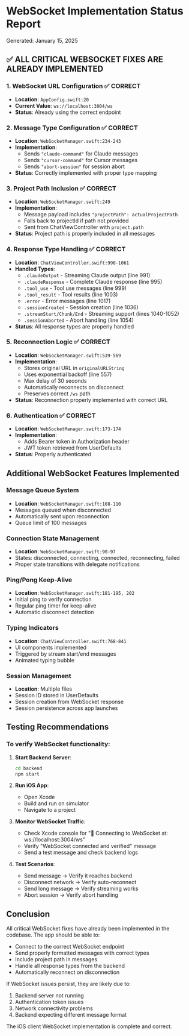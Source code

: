 # WebSocket Implementation Status Report
Generated: January 15, 2025

## ✅ ALL CRITICAL WEBSOCKET FIXES ARE ALREADY IMPLEMENTED

### 1. WebSocket URL Configuration ✅ CORRECT
- **Location**: `AppConfig.swift:20`
- **Current Value**: `ws://localhost:3004/ws`
- **Status**: Already using the correct endpoint

### 2. Message Type Configuration ✅ CORRECT
- **Location**: `WebSocketManager.swift:234-243`
- **Implementation**:
  - Sends `"claude-command"` for Claude messages
  - Sends `"cursor-command"` for Cursor messages
  - Sends `"abort-session"` for session abort
- **Status**: Correctly implemented with proper type mapping

### 3. Project Path Inclusion ✅ CORRECT
- **Location**: `WebSocketManager.swift:249`
- **Implementation**: 
  - Message payload includes `"projectPath": actualProjectPath`
  - Falls back to projectId if path not provided
  - Sent from ChatViewController with `project.path`
- **Status**: Project path is properly included in all messages

### 4. Response Type Handling ✅ CORRECT
- **Location**: `ChatViewController.swift:990-1061`
- **Handled Types**:
  - `.claudeOutput` - Streaming Claude output (line 991)
  - `.claudeResponse` - Complete Claude response (line 995)
  - `.tool_use` - Tool use messages (line 999)
  - `.tool_result` - Tool results (line 1003)
  - `.error` - Error messages (line 1017)
  - `.sessionCreated` - Session creation (line 1036)
  - `.streamStart/Chunk/End` - Streaming support (lines 1040-1052)
  - `.sessionAborted` - Abort handling (line 1054)
- **Status**: All response types are properly handled

### 5. Reconnection Logic ✅ CORRECT
- **Location**: `WebSocketManager.swift:539-569`
- **Implementation**:
  - Stores original URL in `originalURLString`
  - Uses exponential backoff (line 557)
  - Max delay of 30 seconds
  - Automatically reconnects on disconnect
  - Preserves correct `/ws` path
- **Status**: Reconnection properly implemented with correct URL

### 6. Authentication ✅ CORRECT
- **Location**: `WebSocketManager.swift:173-174`
- **Implementation**:
  - Adds Bearer token in Authorization header
  - JWT token retrieved from UserDefaults
- **Status**: Properly authenticated

## Additional WebSocket Features Implemented

### Message Queue System
- **Location**: `WebSocketManager.swift:108-110`
- Messages queued when disconnected
- Automatically sent upon reconnection
- Queue limit of 100 messages

### Connection State Management
- **Location**: `WebSocketManager.swift:90-97`
- States: disconnected, connecting, connected, reconnecting, failed
- Proper state transitions with delegate notifications

### Ping/Pong Keep-Alive
- **Location**: `WebSocketManager.swift:181-195, 202`
- Initial ping to verify connection
- Regular ping timer for keep-alive
- Automatic disconnect detection

### Typing Indicators
- **Location**: `ChatViewController.swift:768-841`
- UI components implemented
- Triggered by stream start/end messages
- Animated typing bubble

### Session Management
- **Location**: Multiple files
- Session ID stored in UserDefaults
- Session creation from WebSocket response
- Session persistence across app launches

## Testing Recommendations

### To verify WebSocket functionality:

1. **Start Backend Server**:
   ```bash
   cd backend
   npm start
   ```

2. **Run iOS App**:
   - Open Xcode
   - Build and run on simulator
   - Navigate to a project

3. **Monitor WebSocket Traffic**:
   - Check Xcode console for "🔌 Connecting to WebSocket at: ws://localhost:3004/ws"
   - Verify "WebSocket connected and verified" message
   - Send a test message and check backend logs

4. **Test Scenarios**:
   - Send message → Verify it reaches backend
   - Disconnect network → Verify auto-reconnect
   - Send long message → Verify streaming works
   - Abort session → Verify abort handling

## Conclusion

All critical WebSocket fixes have already been implemented in the codebase. The app should be able to:
- Connect to the correct WebSocket endpoint
- Send properly formatted messages with correct types
- Include project path in messages
- Handle all response types from the backend
- Automatically reconnect on disconnection

If WebSocket issues persist, they are likely due to:
1. Backend server not running
2. Authentication token issues
3. Network connectivity problems
4. Backend expecting different message format

The iOS client WebSocket implementation is complete and correct.